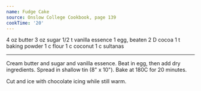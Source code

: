 ```yaml
---
name: Fudge Cake
source: Onslow College Cookbook, page 139
cookTime: '20'
---
```


4 oz butter
3 oz sugar
1/2 t vanilla essence 
1 egg, beaten
2 D cocoa
1 t baking powder
1 c flour
1 c coconut
1 c sultanas

---

Cream butter and sugar and vanilla essence.  Beat in egg, then add dry ingredients.  Spread in shallow tin (8" x 10").  Bake at 180C for 20 minutes.

Cut and ice with chocolate icing while still warm.

